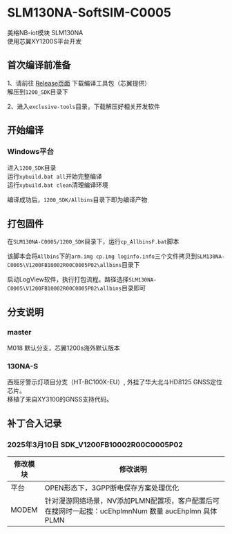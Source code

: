 # SLM130NA-SoftSIM-C0005
美格NB-iot模块 SLM130NA   
使用芯翼XY1200S平台开发

## 首次编译前准备
1、请前往 [Release页面](https://github.com/seer300/SLM130NA-SoftSIM-C0005/releases/tag/buildtools) 下载编译工具包（芯翼提供）  
解压到`1200_SDK`目录下

2、进入`exclusive-tools`目录，下载解压好相关开发软件

## 开始编译
### Windows平台
进入`1200_SDK`目录  
运行`xybuild.bat all`开始完整编译  
运行`xybuild.bat clean`清理编译环境  

编译成功后，`1200_SDK/Allbins`目录下即为编译产物

## 打包固件
在`SLM130NA-C0005/1200_SDK`目录下，运行`cp_AllbinsF.bat`脚本  

该脚本会将`Allbins`下的`arm.img cp.img loginfo.info`三个文件拷贝到`SLM130NA-C0005\V1200FB10002R00C0005P02\allbins`目录下  

启动LogView软件，执行打包流程。路径选择`SLM130NA-C0005\V1200FB10002R00C0005P02\allbins`目录即可

## 分支说明
### master
M018 默认分支，芯翼1200s海外默认版本  
### 130NA-S
西班牙警示灯项目分支（HT-BC100X-EU）, 外挂了华大北斗HD8125 GNSS定位芯片。  
移植了来自XY3100的GNSS支持代码。  

## 补丁合入记录
### 2025年3月10日 SDK_V1200FB10002R00C0005P02
| 修改模块 | 修改说明 |
| ----------- | ----------- |
| 平台 | OPEN形态下，3GPP断电保存方案处理优化 |
| MODEM | 针对漫游网络场景，NV添加PLMN配置项，客户配置后可在搜网时一起搜：ucEhplmnNum 数量 aucEhplmn 具体PLMN |
